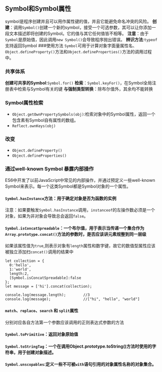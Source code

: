## Symbol和Symbol属性
symbol是程序创建并且可以用作属性键的值，并且它能避免命名冲突的风险。
**创建**：调用`Symbol()`创建一个新的symbol，接受一个可选参数，其可以让你添加一段文本描述即将创建的Symbol。它的值与其它任何值皆不相等。
**注意**：由于`Symbol`是原始值，因此调用`new Symbol()`会导致程序抛出错误。
**辨识方法**:`typeof`支持返回Symbol
###使用方法
`Symbol`可用于计算对象字面量属性名、`Object.defineProperty()`方法和`Object.defineProperties()`方法的调用过程中。
### 共享体系
**创建可共享的Symbol**:`Symbol.for()`
**检索**：`Symbol.keyFor()`，在Symbol全局注册表中检索与Symbol有关的键
**与强制类型转换**：除布尔值外，其余均不能转换
### Symbol属性检索
+ `Object.getOwnPropertySymbols(obj)`:检索对象中的Symbol属性，返回一个包含素有Symbol自有属性的数组。
+ `Reflect.ownKeys(obj)`
### 改变
+ `Object.defineProperty()`
+  `Object.defineProperties()`
### 通过well-known Symbol 暴露内部操作
ES6中开发了以前JavaScript中常见的内部操作，并通过预定义一些well-known Symbol来表示。每一个这类Symbol都是Symbol对象的一个属性。
#### `Symbol.hasInstance`方法：用于确定对象是否为函数的实例
注意：如果要触发`Symbol.hasInstance`调用，`instanceof`的左操作数必须是一个对象，如果为非对象会导致总会返回`false`。
#### `Symbol.isConcatSpreadable`：一个布尔值，用于表示当传递一个集合作为`Array.prototype.concat()`方法的参数时，是否应该讲元素规整到同一层级
如果该属性值为`true`,则表示对象有`length`属性和数字键，故它的数值型属性应该被独立添加扫`concat()`调用的结果中

```
let collection = {
  0:'hello',
  1:'world',
  length:2,
  [Symbol.isConcatSpreadable]:false
};
let message = ['hi'].concat(collection);

console.log(message.length);        //3
console.log(message);               //["hi", "hello", "world"]
```
#### `match`、`replace`、`search` 和 `split`属性
分别对应各自方法第一个参数应该调用的正则表达式参数的方法
#### `Symbol.toPrimitive`：返回对象原始值
#### `Symbol.toStringTag`：一个在调用Object.prototype.toString()方法时使用的字符串，用于创建对象描述。
#### `Symbol.unscopables`:定义一些不可被`with`语句引用的对象属性名称的对象集合。
